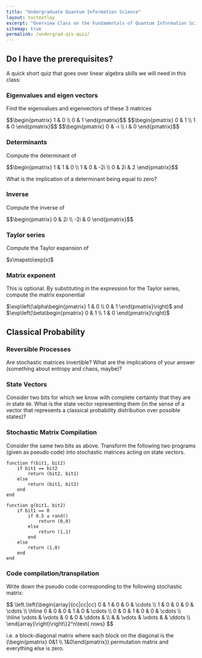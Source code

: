 ```yaml
---
title: "Undergraduate Quantum Information Science"
layout: toctextlay
excerpt: "Overview Class on the Fundamentals of Quantum Information Science from Fundamentals to Practical Engineering"
sitemap: true
permalink: /undergrad-qis-quiz/
---
```


## Do I have the prerequisites?

A quick short quiz that goes over linear algebra skills we will need in this class:

### Eigenvalues and eigen vectors

Find the eigenvalues and eigenvectors of these 3 matrices

<div>
$$\begin{pmatrix} 1 & 0 \\ 0 & 1 \end{pmatrix}$$
$$\begin{pmatrix} 0 & 1 \\ 1 & 0 \end{pmatrix}$$
$$\begin{pmatrix} 0 & -i \\ i & 0 \end{pmatrix}$$
</div>

### Determinants

Compute the determinant of 

<div>
$$\begin{pmatrix} 1 & 1 & 0 \\ 1 & 0 & -2i \\ 0 & 2i & 2 \end{pmatrix}$$
</div>

What is the implication of a determinant being equal to zero?

### Inverse

Compute the inverse of

<div>
$$\begin{pmatrix} 0 & 2i \\ -2i & 0 \end{pmatrix}$$
</div>

### Taylor series

Compute the Taylor expansion of

<div>$x\mapsto\exp(x)$</div>

### Matrix exponent

This is optional. By substituting in the expression for the Taylor series, compute the matrix exponential

<div>$\exp\left(\alpha\begin{pmatrix} 1 & 0 \\ 0 & 1 \end{pmatrix}\right)$ and $\exp\left(\beta\begin{pmatrix} 0 & 1 \\ 1 & 0 \end{pmatrix}\right)$</div>

## Classical Probability

### Reversible Processes

Are stochastic matrices invertible? What are the implications of your answer (something about entropy and chaos, maybe)?

### State Vectors

Consider two bits for which we know with complete certainty that they are in state `00`. What is the state vector representing them (in the sense of a vector that represents a classical probability distribution over possible states)?

### Stochastic Matrix Compilation

Consider the same two bits as above. Transform the following two programs (given as pseudo code) into stochastic matrices acting on state vectors.

```
function f(bit1, bit2)
    if bit1 == bit2
        return (bit2, bit1)
    else
        return (bit1, bit2)
    end
end
```

```
function g(bit1, bit2)
    if bit1 == 0
        if 0.5 ≤ rand()
            return (0,0)
        else
            return (1,1)
        end
    else
        return (1,0)
    end
end
```

### Code compilation/transpilation

Write down the pseudo code corresponding to the following stochastic matrix:

<div>
$$ \left.\left(\begin{array}{cc|cc|cc}
0 & 1 & 0 & 0 & \cdots \\
1 & 0 & 0 & 0 & \cdots \\
\hline
0 & 0 & 0 & 1 & 0 & \cdots \\
0 & 0 & 1 & 0 & 0 & \cdots \\
\hline
\vdots & \vdots & 0 & 0 & \ddots & \\
  &   & \vdots & \vdots &  & \ddots \\
\end{array}\right)\right\}2^n\text{ rows} $$
</div>

i.e. a block-diagonal matrix where each block on the diagonal is the \(\begin{pmatrix} 0&1 \\\\ 1&0\end{pmatrix}\) permutation matrix and everything else is zero.

